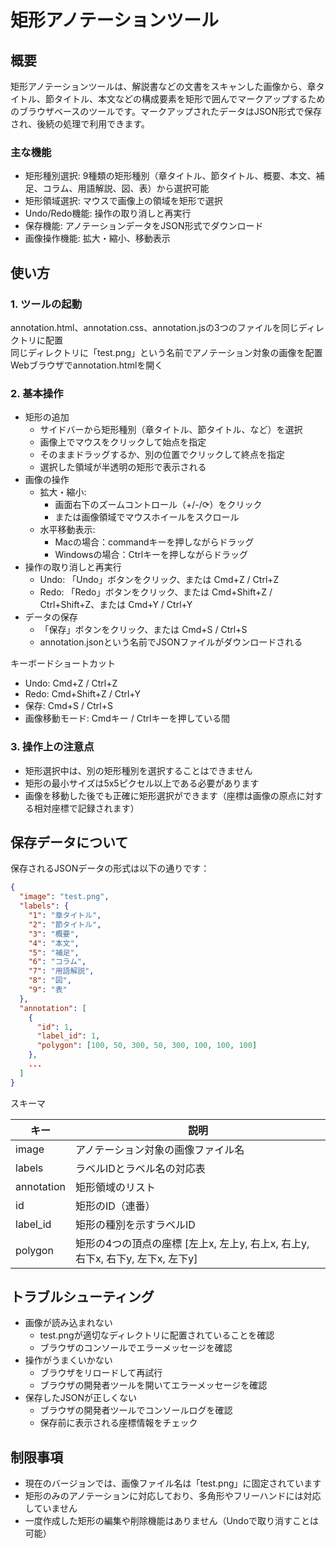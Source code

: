 矩形アノテーションツール
===
## 概要

矩形アノテーションツールは、解説書などの文書をスキャンした画像から、章タイトル、節タイトル、本文などの構成要素を矩形で囲んでマークアップするためのブラウザベースのツールです。マークアップされたデータはJSON形式で保存され、後続の処理で利用できます。

### 主な機能

- 矩形種別選択: 9種類の矩形種別（章タイトル、節タイトル、概要、本文、補足、コラム、用語解説、図、表）から選択可能
- 矩形領域選択: マウスで画像上の領域を矩形で選択
- Undo/Redo機能: 操作の取り消しと再実行
- 保存機能: アノテーションデータをJSON形式でダウンロード
- 画像操作機能: 拡大・縮小、移動表示

## 使い方

### 1. ツールの起動

annotation.html、annotation.css、annotation.jsの3つのファイルを同じディレクトリに配置  
同じディレクトリに「test.png」という名前でアノテーション対象の画像を配置  
Webブラウザでannotation.htmlを開く  

### 2. 基本操作

- 矩形の追加
    - サイドバーから矩形種別（章タイトル、節タイトル、など）を選択  
    - 画像上でマウスをクリックして始点を指定  
    - そのままドラッグするか、別の位置でクリックして終点を指定
    - 選択した領域が半透明の矩形で表示される
- 画像の操作
    - 拡大・縮小:
        - 画面右下のズームコントロール（+/-/⟳）をクリック
        - または画像領域でマウスホイールをスクロール
    - 水平移動表示:
        - Macの場合：commandキーを押しながらドラッグ
        - Windowsの場合：Ctrlキーを押しながらドラッグ
- 操作の取り消しと再実行
    - Undo: 「Undo」ボタンをクリック、または Cmd+Z / Ctrl+Z
    - Redo: 「Redo」ボタンをクリック、または Cmd+Shift+Z / Ctrl+Shift+Z、または Cmd+Y / Ctrl+Y
- データの保存
    - 「保存」ボタンをクリック、または Cmd+S / Ctrl+S
    - annotation.jsonという名前でJSONファイルがダウンロードされる


キーボードショートカット

- Undo: Cmd+Z / Ctrl+Z
- Redo: Cmd+Shift+Z / Ctrl+Y
- 保存: Cmd+S / Ctrl+S
- 画像移動モード: Cmdキー / Ctrlキーを押している間


### 3. 操作上の注意点

- 矩形選択中は、別の矩形種別を選択することはできません
- 矩形の最小サイズは5x5ピクセル以上である必要があります
- 画像を移動した後でも正確に矩形選択ができます（座標は画像の原点に対する相対座標で記録されます）

## 保存データについて

保存されるJSONデータの形式は以下の通りです：

```json
{
  "image": "test.png",
  "labels": {
    "1": "章タイトル",
    "2": "節タイトル",
    "3": "概要",
    "4": "本文",
    "5": "補足",
    "6": "コラム",
    "7": "用語解説",
    "8": "図",
    "9": "表"
  },
  "annotation": [
    {
      "id": 1,
      "label_id": 1,
      "polygon": [100, 50, 300, 50, 300, 100, 100, 100]
    },
    ...
  ]
}
```

スキーマ

|キー|説明|
|--|--|
|image|アノテーション対象の画像ファイル名|
|labels|ラベルIDとラベル名の対応表|
|annotation|矩形領域のリスト|
|id|矩形のID（連番）|
|label_id|矩形の種別を示すラベルID|
|polygon|矩形の4つの頂点の座標 <bt>[左上x, 左上y, 右上x, 右上y, 右下x, 右下y, 左下x, 左下y]|

## トラブルシューティング
- 画像が読み込まれない
    - test.pngが適切なディレクトリに配置されていることを確認
    - ブラウザのコンソールでエラーメッセージを確認
- 操作がうまくいかない
    - ブラウザをリロードして再試行
    - ブラウザの開発者ツールを開いてエラーメッセージを確認
- 保存したJSONが正しくない
    - ブラウザの開発者ツールでコンソールログを確認
    - 保存前に表示される座標情報をチェック

## 制限事項
- 現在のバージョンでは、画像ファイル名は「test.png」に固定されています
- 矩形のみのアノテーションに対応しており、多角形やフリーハンドには対応していません
- 一度作成した矩形の編集や削除機能はありません（Undoで取り消すことは可能）




